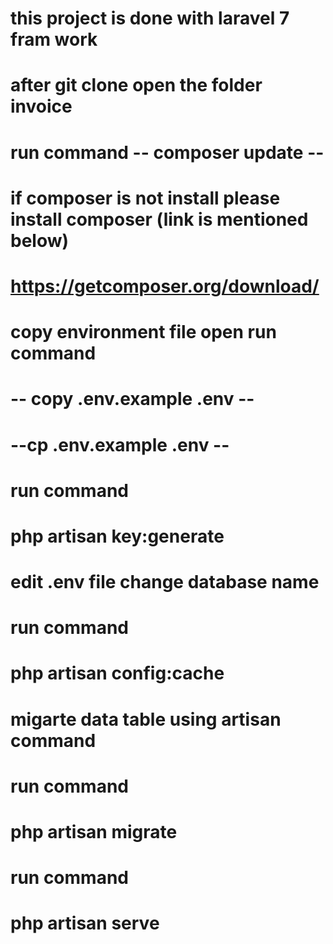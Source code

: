 # this project is done with laravel 7 fram work

# after git clone open the folder invoice

# run command -- composer update -- 

# if composer is not install please install composer (link is mentioned below)
# https://getcomposer.org/download/

# copy environment file open run command 
# -- copy .env.example .env --
# --cp .env.example .env --


# run command 
# php artisan key:generate

# edit .env file change database name
# run command 
# php artisan config:cache

# migarte data table using artisan command
# run command
# php artisan migrate
# 

# run command
# php artisan serve
#
#
